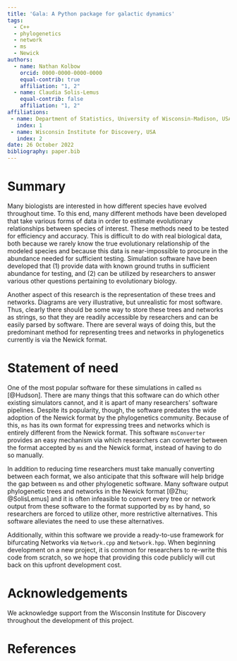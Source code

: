 ```yaml
---
title: 'Gala: A Python package for galactic dynamics'
tags:
  - C++
  - phylogenetics
  - network
  - ms
  - Newick
authors:
  - name: Nathan Kolbow
    orcid: 0000-0000-0000-0000
    equal-contrib: true
    affiliation: "1, 2"
  - name: Claudia Solis-Lemus
    equal-contrib: false
    affiliation: "1, 2"
affiliations:
 - name: Department of Statistics, University of Wisconsin-Madison, USA
   index: 1
 - name: Wisconsin Institute for Discovery, USA
   index: 2
date: 26 October 2022
bibliography: paper.bib
---
```


# Summary

Many biologists are interested in how different species have evolved throughout time. To this end, many different methods have been developed that take various forms of data in order to estimate evolutionary relationships between species of interest. These methods need to be tested for efficiency and accuracy. This is difficult to do with real biological data, both because we rarely know the true evolutionary relationship of the modeled species and because this data is near-impossible to procure in the abundance needed for sufficient testing. Simulation software have been developed that (1) provide data with known ground truths in sufficient abundance for testing, and (2) can be utilized by researchers to answer various other questions pertaining to evolutionary biology.

Another aspect of this research is the representation of these trees and networks. Diagrams are very illustrative, but unrealistic for most software. Thus, clearly there should be some way to store these trees and networks as strings, so that they are readily accessible by researchers and can be easily parsed by software. There are several ways of doing this, but the predominant method for representing trees and networks in phylogenetics currently is via the Newick format.

# Statement of need

One of the most popular software for these simulations in called `ms` [@Hudson]. There are many things that this software can do which other existing simulators cannot, and it is apart of many researchers' software pipelines. Despite its popularity, though, the software predates the wide adoption of the Newick format by the phylogenetics community. Because of this, `ms` has its own format for expressing trees and networks which is entirely different from the Newick format. This software `msConverter` provides an easy mechanism via which researchers can converter between the format accepted by `ms` and the Newick format, instead of having to do so manually.

In addition to reducing time researchers must take manually converting between each format, we also anticipate that this software will help bridge the gap between `ms` and other phylogenetic software. Many software output phylogenetic trees and networks in the Newick format [@Zhu; @SolisLemus] and it is often infeasible to convert every tree or network output from these software to the format supported by `ms` by hand, so researchers are forced to utilize other, more restrictive alternatives. This software alleviates the need to use these alternatives.

Additionally, within this software we provide a ready-to-use framework for bifurcating Networks via `Network.cpp` and `Network.hpp`. When beginning development on a new project, it is common for researchers to re-write this code from scratch, so we hope that providing this code publicly will cut back on this upfront development cost.

# Acknowledgements

We acknowledge support from the Wisconsin Institute for Discovery throughout the development of this project.

# References